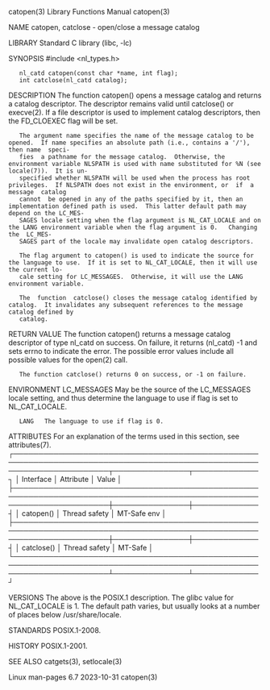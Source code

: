 catopen(3)							   Library Functions Manual							    catopen(3)

NAME
       catopen, catclose - open/close a message catalog

LIBRARY
       Standard C library (libc, -lc)

SYNOPSIS
       #include <nl_types.h>

       nl_catd catopen(const char *name, int flag);
       int catclose(nl_catd catalog);

DESCRIPTION
       The  function  catopen()	 opens	a message catalog and returns a catalog descriptor.  The descriptor remains valid until catclose() or execve(2).  If a
       file descriptor is used to implement catalog descriptors, then the FD_CLOEXEC flag will be set.

       The argument name specifies the name of the message catalog to be opened.  If name specifies an absolute path (i.e., contains a '/'), then name	speci‐
       fies  a pathname for the message catalog.  Otherwise, the environment variable NLSPATH is used with name substituted for %N (see locale(7)).  It is un‐
       specified whether NLSPATH will be used when the process has root privileges.  If NLSPATH does not exist in the environment, or  if  a  message  catalog
       cannot  be opened in any of the paths specified by it, then an implementation defined path is used.  This latter default path may depend on the LC_MES‐
       SAGES locale setting when the flag argument is NL_CAT_LOCALE and on the LANG environment variable when the flag argument is 0.	Changing  the  LC_MES‐
       SAGES part of the locale may invalidate open catalog descriptors.

       The flag argument to catopen() is used to indicate the source for the language to use.  If it is set to NL_CAT_LOCALE, then it will use the current lo‐
       cale setting for LC_MESSAGES.  Otherwise, it will use the LANG environment variable.

       The  function  catclose() closes the message catalog identified by catalog.  It invalidates any subsequent references to the message catalog defined by
       catalog.

RETURN VALUE
       The function catopen() returns a message catalog descriptor of type nl_catd on success.	On failure, it returns (nl_catd) -1 and sets errno to indicate
       the error.  The possible error values include all possible values for the open(2) call.

       The function catclose() returns 0 on success, or -1 on failure.

ENVIRONMENT
       LC_MESSAGES
	      May be the source of the LC_MESSAGES locale setting, and thus determine the language to use if flag is set to NL_CAT_LOCALE.

       LANG   The language to use if flag is 0.

ATTRIBUTES
       For an explanation of the terms used in this section, see attributes(7).
       ┌───────────────────────────────────────────────────────────────────────────────────────────────────────────────────────┬───────────────┬─────────────┐
       │ Interface													       │ Attribute     │ Value	     │
       ├───────────────────────────────────────────────────────────────────────────────────────────────────────────────────────┼───────────────┼─────────────┤
       │ catopen()													       │ Thread safety │ MT-Safe env │
       ├───────────────────────────────────────────────────────────────────────────────────────────────────────────────────────┼───────────────┼─────────────┤
       │ catclose()													       │ Thread safety │ MT-Safe     │
       └───────────────────────────────────────────────────────────────────────────────────────────────────────────────────────┴───────────────┴─────────────┘

VERSIONS
       The above is the POSIX.1 description.  The glibc value for NL_CAT_LOCALE is 1.  The default path varies, but usually looks at a number of places	 below
       /usr/share/locale.

STANDARDS
       POSIX.1-2008.

HISTORY
       POSIX.1-2001.

SEE ALSO
       catgets(3), setlocale(3)

Linux man-pages 6.7							  2023-10-31								    catopen(3)
